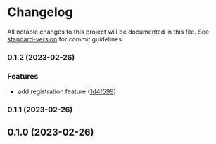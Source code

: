# Changelog

All notable changes to this project will be documented in this file. See [standard-version](https://github.com/conventional-changelog/standard-version) for commit guidelines.

### 0.1.2 (2023-02-26)


### Features

* add registration feature ([1d4f599](https://github.com/Allen-1216/question-box/commit/1d4f5995a332f668b44ac0030b560eca90c6e4aa))

### 0.1.1 (2023-02-26)

## 0.1.0 (2023-02-26)
